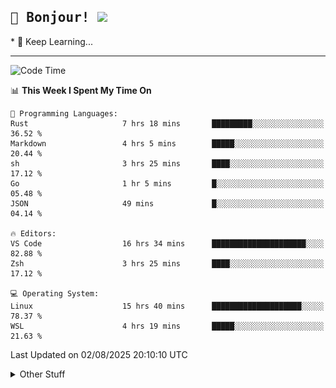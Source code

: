 
<h2>
    <samp>🎉 Bonjour!  <img src="https://media.giphy.com/media/mGcNjsfWAjY5AEZNw6/giphy.gif" width="50"></samp>
</h2>
* 🧐 Keep Learning...
<hr>

<!--START_SECTION:waka-->
![Code Time](http://img.shields.io/badge/Code%20Time-4%2C042%20hrs%2014%20mins-blue)

📊 **This Week I Spent My Time On** 

```text
💬 Programming Languages: 
Rust                     7 hrs 18 mins       █████████░░░░░░░░░░░░░░░░   36.52 % 
Markdown                 4 hrs 5 mins        █████░░░░░░░░░░░░░░░░░░░░   20.44 % 
sh                       3 hrs 25 mins       ████░░░░░░░░░░░░░░░░░░░░░   17.12 % 
Go                       1 hr 5 mins         █░░░░░░░░░░░░░░░░░░░░░░░░   05.48 % 
JSON                     49 mins             █░░░░░░░░░░░░░░░░░░░░░░░░   04.14 % 

🔥 Editors: 
VS Code                  16 hrs 34 mins      █████████████████████░░░░   82.88 % 
Zsh                      3 hrs 25 mins       ████░░░░░░░░░░░░░░░░░░░░░   17.12 % 

💻 Operating System: 
Linux                    15 hrs 40 mins      ████████████████████░░░░░   78.37 % 
WSL                      4 hrs 19 mins       █████░░░░░░░░░░░░░░░░░░░░   21.63 % 
```


 Last Updated on 02/08/2025 20:10:10 UTC
<!--END_SECTION:waka-->

<details >
    <summary>Other Stuff</summary>
<p align="center">
    <img src="https://api.githubtrends.io/user/svg/XmchxUp/langs?time_range=one_year&include_private=True&theme=classic" />
    <img src="https://api.githubtrends.io/user/svg/XmchxUp/repos?time_range=one_year&include_private=True&theme=classic" />
</p>

<table align="center">
  <tr>
    <td width="50%">
     <img width="100%" src="./github-metrics.svg">
    </td>
    <td width="50%">
     <img width="100%" src="./github-metrics/achievements.compact.svg" />
     <img width="100%" src="./github-metrics/wakatime.svg" />
     <img width="100%" src="./github-metrics/stars.svg" />
     <img width="100%" src="https://github-profile-trophy.vercel.app/?username=xmchxup" />
     <img height="110rem" src="https://github-readme-stats.vercel.app/api?username=xmchxup&hide_border=true&show_icons=true&include_all_commits=true&bg_color=0,EC6C6C,FFD479,FFFC79,73FA79&theme=graywhite&locale=en" />
     <img height="110rem" src="https://github-readme-stats.vercel.app/api/top-langs/?username=xmchxup&hide=css,scss,html&langs_count=8&hide_border=true&layout=compact&bg_color=0,73FA79,73FDFF,D783FF&theme=graywhite&locale=en" />
     <img width="100%" src="https://github-readme-streak-stats.herokuapp.com/?user=XmchxUp" />
    </td>
  </tr>
</table>

<!-- GitHub Activity Graph -->
<!--
<table align="center">
  <tr>
    <td colspan="2">
      <img width="100%" src="https://github-readme-activity-graph.vercel.app/graph?username=xmchxup&area=true&hide_border=true&theme=redical" />
    </td>
  </tr>
</table>

</details>
-->

<hr>


<p align="center">
    <i>You can learn anything!</i>
    <p align="center">
        <img src="https://visitor-badge.laobi.icu/badge?page_id=xmchxup" alt="visitor badge"/>       
    </p>
</p>

<!--
<picture>
  <source media="(prefers-color-scheme: dark)" srcset="https://raw.githubusercontent.com/XmchxUp/XmchxUp/output/github-snake-dark.svg" />
  <source media="(prefers-color-scheme: light)" srcset="https://raw.githubusercontent.com/XmchxUp/XmchxUp/output/github-snake.svg" />
  <img alt="github-snake" src="https://raw.githubusercontent.com/XmchxUp/XmchxUp/output/github-snake.svg" />
</picture>
-->
